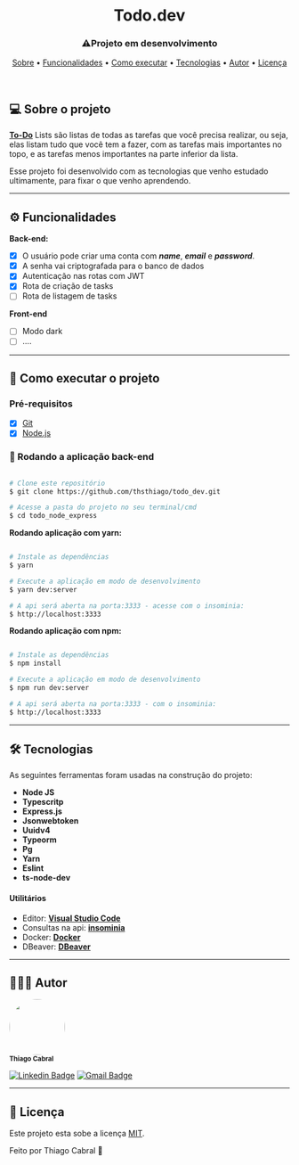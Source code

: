 ## <h1 align="center">Todo.dev</h1>

<h3 align="center">⚠️Projeto em desenvolvimento</h3>

<p align="center">
 <a href="#-sobre-o-projeto">Sobre</a> •
 <a href="#-funcionalidades">Funcionalidades</a> •
 <a href="#-como-executar-o-projeto">Como executar</a> •
 <a href="#-tecnologias">Tecnologias</a> •
 <a href="#-autor">Autor</a> •
 <a href="#user-content--licença">Licença</a>
</p>
<br>

## 💻 Sobre o projeto

**[To-Do](http://priscilastuani.com.br/vantagens-em-usar-um-to-do-list/#:~:text=To%2DDo%20Lists%20s%C3%A3o%20listas,na%20parte%20inferior%20da%20lista.)** Lists são listas de todas as tarefas que você precisa realizar, ou seja, elas listam tudo que você tem a fazer, com as tarefas mais importantes no topo, e as tarefas menos importantes na parte inferior da lista.

Esse projeto foi desenvolvido com as tecnologias que venho estudado ultimamente, para fixar o que venho aprendendo.

---

## ⚙️ Funcionalidades

**Back-end:**

- [x] O usuário pode criar uma conta com **_name_**, **_email_** e **_password_**.
- [x] A senha vai criptografada para o banco de dados
- [x] Autenticação nas rotas com JWT
- [x] Rota de criação de tasks
- [ ] Rota de listagem de tasks

**Front-end**

- [ ] Modo dark
- [ ] ....

---

## 🚀 Como executar o projeto

### Pré-requisitos

- [x] [Git](https://git-scm.com)
- [x] [Node.js](https://nodejs.org/en/)

### 🧭 Rodando a aplicação back-end

```bash

# Clone este repositório
$ git clone https://github.com/thsthiago/todo_dev.git

# Acesse a pasta do projeto no seu terminal/cmd
$ cd todo_node_express

```

**Rodando aplicação com yarn:**

```bash

# Instale as dependências
$ yarn

# Execute a aplicação em modo de desenvolvimento
$ yarn dev:server

# A api será aberta na porta:3333 - acesse com o insominia:
$ http://localhost:3333

```

**Rodando aplicação com npm:**

```bash

# Instale as dependências
$ npm install

# Execute a aplicação em modo de desenvolvimento
$ npm run dev:server

# A api será aberta na porta:3333 - com o insominia:
$ http://localhost:3333

```

---

## 🛠 Tecnologias

As seguintes ferramentas foram usadas na construção do projeto:

- **Node JS**
- **Typescritp**
- **Express.js**
- **Jsonwebtoken**
- **Uuidv4**
- **Typeorm**
- **Pg**
- **Yarn**
- **Eslint**
- **ts-node-dev**

#### [](https://github.com/tgmarinho/Ecoleta#utilit%C3%A1rios)**Utilitários**

- Editor: **[Visual Studio Code](https://code.visualstudio.com/)**
- Consultas na api: **[insominia](https://insomnia.rest/download)**
- Docker: **[Docker](https://docs.docker.com/get-docker/)**
- DBeaver: **[DBeaver](https://dbeaver.io/download/)**

---

## 👨🏽‍💻 Autor

 <img style="border-radius: 50%;" src="https://avatars.githubusercontent.com/u/61162365?v=4" width="100px;" alt=""/>
 <br />
 <sub><b>Thiago Cabral</b></sub></a>
 <br />

[![Linkedin Badge](https://img.shields.io/badge/Thiago-0077B5?style=for-the-badge&logo=linkedin&logoColor=white&link=https://www.linkedin.com/in/thsthiago-cabral/)](https://www.linkedin.com/in/thsthiago-cabral/)
[![Gmail Badge](https://img.shields.io/badge/thiagocabral477@gmail.com-D14836?style=for-the-badge&logo=gmail&logoColor=white&link=mailto:thiagocabral477@gmail.com)](mailto:thiagocabral477@gmail.com)

---

## 📝 Licença

Este projeto esta sobe a licença [MIT](./LICENSE).

Feito por Thiago Cabral 🚀
